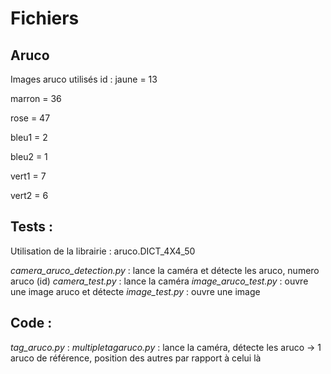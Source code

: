 # Fichiers
## Aruco
Images aruco utilisés
id :
jaune = 13

marron = 36

rose = 47

bleu1 = 2 

bleu2 = 1

vert1 = 7

vert2 = 6

## Tests :
Utilisation de la librairie : aruco.DICT_4X4_50 

*camera_aruco_detection.py*  : lance la caméra et détecte les aruco, numero aruco (id)
*camera_test.py*             : lance la caméra
*image_aruco_test.py*        : ouvre une image aruco et détecte 
*image_test.py*              : ouvre une image

## Code :
*tag_aruco.py*              : 
*multipletagaruco.py*       : lance la caméra, détecte les aruco -> 1 aruco de référence, position des autres par rapport à celui là 

